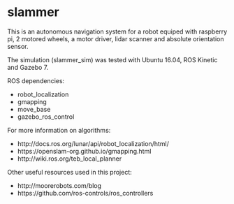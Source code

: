 # slammer

This is an autonomous navigation system for a robot equiped with raspberry pi, 2 motored wheels, a motor driver, lidar scanner and absolute orientation sensor.

The simulation (slammer_sim) was tested with Ubuntu 16.04, ROS Kinetic and Gazebo 7.


ROS dependencies: 
<UL>
<li> robot_localization
<li> gmapping
<li> move_base
<li> gazebo_ros_control
</UL>

For more information on algorithms:
<UL>
<li> http://docs.ros.org/lunar/api/robot_localization/html/
<li> https://openslam-org.github.io/gmapping.html
<li> http://wiki.ros.org/teb_local_planner
</UL>

Other useful resources used in this project:
<UL>
<li> http://moorerobots.com/blog
<li> https://github.com/ros-controls/ros_controllers
</UL>
